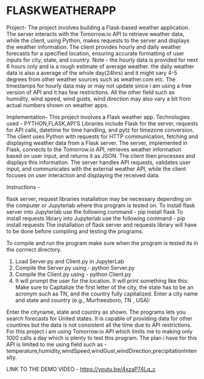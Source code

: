# FLASKWEATHERAPP
Project- 
The project involves building a Flask-based weather application. 
The server interacts with the Tomorrow.io API to retrieve weather data, while the client, using Python, makes requests to the server and displays the weather information. 
The client provides hourly and daily weather forecasts for a specified location, ensuring accurate formatting of user inputs for city, state, and country.
Note - the hourly data is provided for next 6 hours only and is a rough estimate of average weather. the daily weather data is also a average of the whole day(24hrs)
and it might vary 4-5 degrees from other weather sources such as weather.com etc. The timestamps for hourly data may or may not update since i am using a free version
of API and it has few restrictions. All the other field such as humidity, wind speed, wind gusts, wind direction may also vary a bit from actual numbers shown
on weather apps. 


Implementation- 
This project involves a Flask weather app. Technologies used - PYTHON,FLASK,API'S
Libraries include Flask for the server, requests for API calls, datetime for time handling, and pytz for timezone conversion. 
The client uses Python with requests for HTTP communication, fetching and displaying weather data from a Flask server. 
The server, implemented in Flask, connects to the Tomorrow.io API, retrieves weather information based on user input, and returns it as JSON. 
The client then processes and displays this information. 
The server handles API requests, validates user input, 
and communicates with the external weather API, while the client focuses on user interaction and displaying the received data.



Instructions -

flask server, request libraries installation may be necessary depending on the computer or Jupyterlab where this program is tested on. 
To install flask server into Jupyterlab use the following command - pip install flask
To install requests library into Jupyterlab use the following command - pip install requests
The installation of flask server and requests library will have to be done before compiling and testing the programs. 

To compile and run the program
make sure when the program is tested its in the corrrect directory. 
1. Load Server.py and Client.py in JupyterLab
2. Compile the Server.py using  - python Server.py
3. Compile the Client.py using - python Client.py
4. It will prompt the user for the location. It will print something like this:
Make sure to Capitalize the first letter of the city, the state has to be an acronym such as TN, and the country fully capitalized.
Enter a city name and state and country (e.g., Murfreesboro, TN , USA):

Enter the cityname, state and country as shown. The programs lets you search forecasts for United states. It is capable of providing data for other countires
but the data is not consistent all the time due to API restrictions. For this project i am using Tomorrow.io API which limits me to making only 1000 calls a day
which is plenty to test this program. 
The plan i have for this API is limited to me using field such as -temperature,humidity,windSpeed,windGust,windDirection,precipitationIntensity.



LINK TO THE DEMO VIDEO - https://youtu.be/4xzaP74Lq_c
